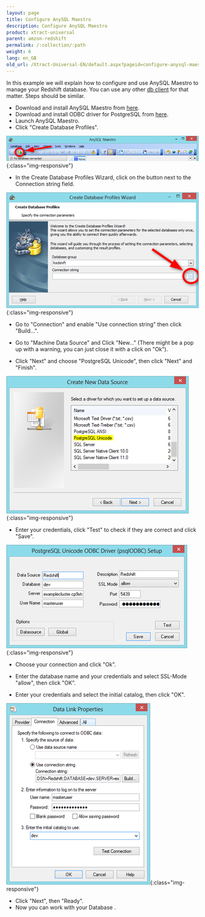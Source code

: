 ```yaml
---
layout: page
title: Configure AnySQL Maestro
description: Configure AnySQL Maestro
product: xtract-universal
parent: amzon-redshift
permalink: /:collection/:path
weight: 6
lang: en_GB
old_url: /Xtract-Universal-EN/default.aspx?pageid=configure-anysql-maestro
---
```


In this example we will explain how to configure and use AnySQL Maestro to manage your Redshift database.
You can use any other [db client](https://docs.aws.amazon.com/redshift/latest/mgmt/connecting-using-workbench.html) for that matter. Steps should be similar. 

- Download and install AnySQL Maestro from [here](http://www.sqlmaestro.com/de/products/anysql/maestro/download/).
- Download and install ODBC driver for PostgreSQL from [here](http://ftp.postgresql.org/pub/odbc/versions/msi/psqlodbc_08_04_0200.zip).
- Launch AnySQL Maestro.
- Click "Create Database Profiles".


![RS-Configure-AnySQL-Add-Profile-Button](/img/content/RS-Configure-AnySQL-Add-Profile-Button.png){:class="img-responsive"}

- In the Create Database Profiles Wizard, click on the button next to the Connection string field.

![RS-Configure-AnySQL-Database-Profiles-Wizard](/img/content/RS-Configure-AnySQL-Database-Profiles-Wizard.png){:class="img-responsive"}

- Go to "Connection" and enable "Use connection string" then click "Build...".
- Go to "Machine Data Source" and Click "New..." (There might be a pop up with a warning, you can just close it with a click on "Ok").

- Click "Next" and choose "PostgreSQL Unicode", then click "Next" and "Finish".

![RS-Configure-AnySQL-Choose-Driver](/img/content/RS-Configure-AnySQL-Choose-Driver.png){:class="img-responsive"}

- Enter your credentials, click "Test" to check if they are correct and click "Save".

![RS-Configure-AnySQL-Enter-Credentials](/img/content/RS-Configure-AnySQL-Enter-Credentials.png){:class="img-responsive"}

- Choose your connection and click "Ok".
- Enter the database name and your credentials and select SSL-Mode "allow", then click "OK".

- Enter your credentials and select the initial catalog, then click "OK".

![RS-Configure-AnySQL-Data-Link-Properties](/img/content/RS-Configure-AnySQL-Data-Link-Properties.png){:class="img-responsive"}

- Click "Next", then "Ready".
- Now you can work with your Database .